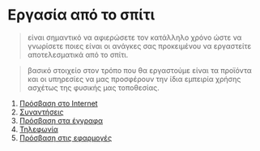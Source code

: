 # Εργασία από το σπίτι

> είναι σημαντικό να αφιερώσετε τον κατάλληλο χρόνο ώστε να γνωρίσετε ποιες είναι οι ανάγκες σας προκειμένου να εργαστείτε αποτελεσματικά από το σπίτι.

> βασικό στοιχείο στον τρόπο που θα εργαστούμε είναι τα προϊόντα και οι υπηρεσίες να μας προσφέρουν την ίδια εμπειρία χρήσης ασχέτως της φυσικής μας τοποθεσίας.

1. [Πρόσβαση στο Internet](Internet_Access.md)
2. [Συναντήσεις](Meetings.md)
3. [Πρόσβαση στα έγγραφα](File_Access.md)
4. [Τηλεφωνία](Telephony.md)
5. [Πρόσβαση στις εφαρμογές](Apps_Access.md)